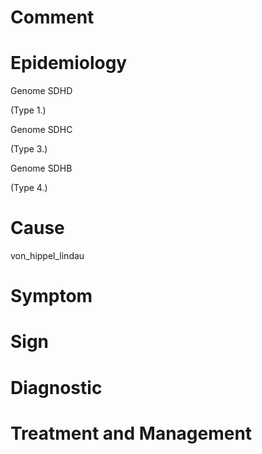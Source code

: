 # Comment

# Epidemiology

Genome SDHD

(Type 1.)

Genome SDHC

(Type 3.)

Genome SDHB

(Type 4.)

# Cause

von_hippel_lindau

# Symptom

# Sign

# Diagnostic

# Treatment and Management
